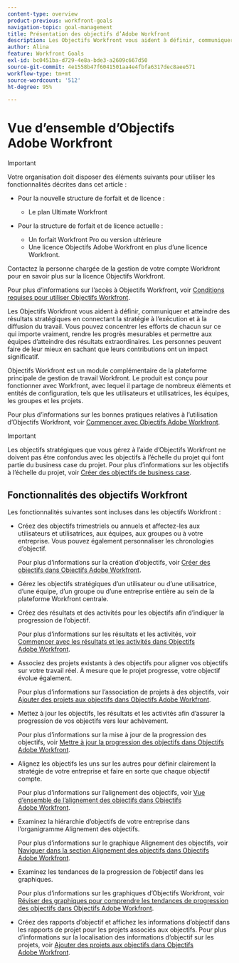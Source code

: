 ```yaml
---
content-type: overview
product-previous: workfront-goals
navigation-topic: goal-management
title: Présentation des objectifs d’Adobe Workfront
description: Les Objectifs Workfront vous aident à définir, communiquer et atteindre des résultats stratégiques en connectant la stratégie à l’exécution et à la diffusion du travail.
author: Alina
feature: Workfront Goals
exl-id: bc0451ba-d729-4e8a-bde3-a2609c667d50
source-git-commit: 4e1558b47f6041501aa4e4fbfa6317dec8aee571
workflow-type: tm+mt
source-wordcount: '512'
ht-degree: 95%

---
```


# Vue d’ensemble d’Objectifs Adobe Workfront

<!--Audited: 4/2025-->

>[!IMPORTANT]
>
>Votre organisation doit disposer des éléments suivants pour utiliser les fonctionnalités décrites dans cet article :
>
>* Pour la nouvelle structure de forfait et de licence :
>
>   * Le plan Ultimate Workfront
>    
>* Pour la structure de forfait et de licence actuelle :
>
>   * Un forfait Workfront Pro ou version ultérieure
>   * Une licence Objectifs Adobe Workfront en plus d’une licence Workfront.
>
>Contactez la personne chargée de la gestion de votre compte Workfront pour en savoir plus sur la licence Objectifs Workfront.
> 
>Pour plus d’informations sur l’accès à Objectifs Workfront, voir [Conditions requises pour utiliser Objectifs Workfront](/help/quicksilver/workfront-goals/goal-management/access-needed-for-wf-goals.md).

Les Objectifs Workfront vous aident à définir, communiquer et atteindre des résultats stratégiques en connectant la stratégie à l’exécution et à la diffusion du travail. Vous pouvez concentrer les efforts de chacun sur ce qui importe vraiment, rendre les progrès mesurables et permettre aux équipes d’atteindre des résultats extraordinaires. Les personnes peuvent faire de leur mieux en sachant que leurs contributions ont un impact significatif.

Objectifs Workfront est un module complémentaire de la plateforme principale de gestion de travail Workfront. Le produit est conçu pour fonctionner avec Workfront, avec lequel il partage de nombreux éléments et entités de configuration, tels que les utilisateurs et utilisatrices, les équipes, les groupes et les projets.

Pour plus d’informations sur les bonnes pratiques relatives à l’utilisation d’Objectifs Workfront, voir [Commencer avec Objectifs Adobe Workfront](../../workfront-goals/goal-management/getting-started-with-wf-goals.md).

>[!IMPORTANT]
>
>Les objectifs stratégiques que vous gérez à l’aide d’Objectifs Workfront ne doivent pas être confondus avec les objectifs à l’échelle du projet qui font partie du business case du projet. Pour plus d’informations sur les objectifs à l’échelle du projet, voir [Créer des objectifs de business case](../../manage-work/projects/define-a-business-case/create-business-case-goals.md).

## Fonctionnalités des objectifs Workfront

Les fonctionnalités suivantes sont incluses dans les objectifs Workfront :

* Créez des objectifs trimestriels ou annuels et affectez-les aux utilisateurs et utilisatrices, aux équipes, aux groupes ou à votre entreprise. Vous pouvez également personnaliser les chronologies d’objectif.

  Pour plus d’informations sur la création d’objectifs, voir [Créer des objectifs dans Objectifs Adobe Workfront](../../workfront-goals/goal-management/create-goals.md).

* Gérez les objectifs stratégiques d’un utilisateur ou d’une utilisatrice, d’une équipe, d’un groupe ou d’une entreprise entière au sein de la plateforme Workfront centrale.
* Créez des résultats et des activités pour les objectifs afin d’indiquer la progression de l’objectif.

  Pour plus d’informations sur les résultats et les activités, voir [Commencer avec les résultats et les activités dans Objectifs Adobe Workfront](../../workfront-goals/results-and-activities/get-started-with-results-and-activities.md).

* Associez des projets existants à des objectifs pour aligner vos objectifs sur votre travail réel. À mesure que le projet progresse, votre objectif évolue également.

  Pour plus d’informations sur l’association de projets à des objectifs, voir [Ajouter des projets aux objectifs dans Objectifs Adobe Workfront](../../workfront-goals/results-and-activities/connect-projects-to-goals-overview.md).

* Mettez à jour les objectifs, les résultats et les activités afin d’assurer la progression de vos objectifs vers leur achèvement.

  Pour plus d’informations sur la mise à jour de la progression des objectifs, voir [Mettre à jour la progression des objectifs dans Objectifs Adobe Workfront](../../workfront-goals/goal-review-and-workfront-goals-sections/check-in-goals.md).

* Alignez les objectifs les uns sur les autres pour définir clairement la stratégie de votre entreprise et faire en sorte que chaque objectif compte.

  Pour plus d’informations sur l’alignement des objectifs, voir [Vue d’ensemble de l’alignement des objectifs dans Objectifs Adobe Workfront](../../workfront-goals/goal-alignment/goal-alignment-overview.md).

* Examinez la hiérarchie d’objectifs de votre entreprise dans l’organigramme Alignement des objectifs.

  Pour plus d’informations sur le graphique Alignement des objectifs, voir [Naviguer dans la section Alignement des objectifs dans Objectifs Adobe Workfront](../../workfront-goals/goal-alignment/navigate-goal-alignment-chart.md).

* Examinez les tendances de la progression de l’objectif dans les graphiques.

  Pour plus d’informations sur les graphiques d’Objectifs Workfront, voir [Réviser des graphiques pour comprendre les tendances de progression des objectifs dans Objectifs Adobe Workfront](../../workfront-goals/goal-review-and-workfront-goals-sections/review-goal-graphs.md).

* Créez des rapports d’objectif et affichez les informations d’objectif dans les rapports de projet pour les projets associés aux objectifs. Pour plus d’informations sur la localisation des informations d’objectif sur les projets, voir [Ajouter des projets aux objectifs dans Objectifs Adobe Workfront](../../workfront-goals/results-and-activities/connect-projects-to-goals-overview.md).


